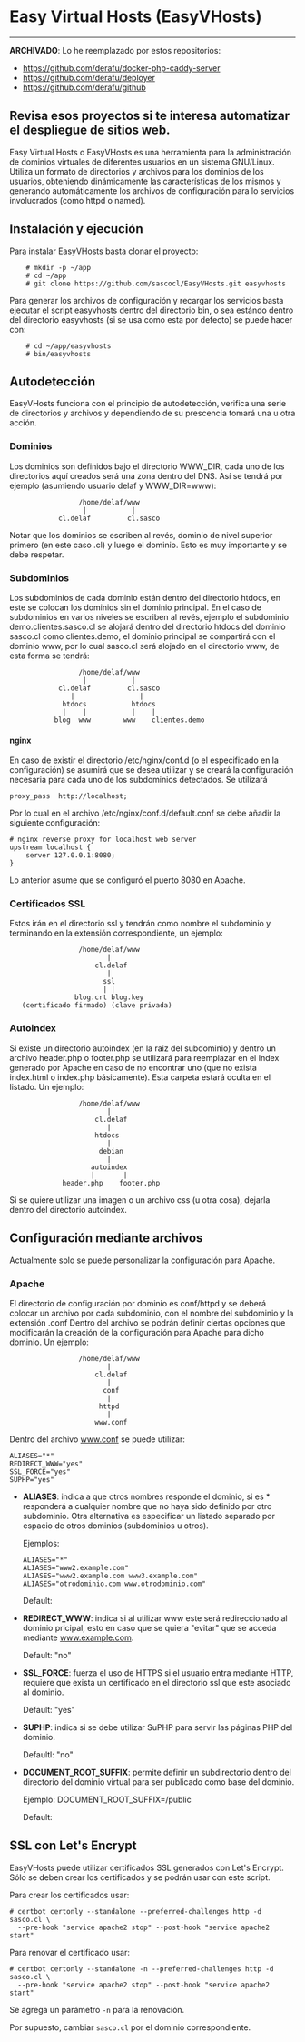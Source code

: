 Easy Virtual Hosts (EasyVHosts)
===============================

---
**ARCHIVADO**: Lo he reemplazado por estos repositorios:

- https://github.com/derafu/docker-php-caddy-server
- https://github.com/derafu/deployer
- https://github.com/derafu/github

Revisa esos proyectos si te interesa automatizar el despliegue de sitios web.
---

Easy Virtual Hosts o EasyVHosts es una herramienta para la administración de
dominios virtuales de diferentes usuarios en un sistema GNU/Linux. Utiliza un
formato de directorios y archivos para los dominios de los usuarios, obteniendo
dinámicamente las características de los mismos y generando automáticamente los
archivos de configuración para lo servicios involucrados (como httpd o named).

Instalación y ejecución
-----------------------

Para instalar EasyVHosts basta clonar el proyecto:

        # mkdir -p ~/app
        # cd ~/app
        # git clone https://github.com/sascocl/EasyVHosts.git easyvhosts

Para generar los archivos de configuración y recargar los servicios basta
ejecutar el script easyvhosts dentro del directorio bin, o sea estándo dentro
del directorio easyvhosts (si se usa como esta por defecto) se puede hacer con:

        # cd ~/app/easyvhosts
        # bin/easyvhosts

Autodetección
-------------

EasyVHosts funciona con el principio de autodetección, verifica una serie de
directorios y archivos y dependiendo de su prescencia tomará una u otra acción.

### Dominios

Los dominios son definidos bajo el directorio WWW_DIR, cada uno de los
directorios aquí creados será una zona dentro del DNS. Así se tendrá por ejemplo
(asumiendo usuario delaf y WWW_DIR=www):

                     /home/delaf/www
                      |           |
                cl.delaf         cl.sasco

Notar que los dominios se escriben al revés, dominio de nivel superior primero
(en este caso .cl) y luego el dominio. Esto es muy importante y se debe
respetar.

### Subdominios

Los subdominios de cada dominio están dentro del directorio htdocs, en este se
colocan los dominios sin el dominio principal. En el caso de subdominios en
varios niveles se escriben al revés, ejemplo el subdominio
demo.clientes.sasco.cl se alojará dentro del directorio htdocs del dominio
sasco.cl como clientes.demo, el dominio principal se compartirá con el dominio
www, por lo cual sasco.cl será alojado en el directorio www, de esta forma se
tendrá:

                     /home/delaf/www
                      |           |
                cl.delaf         cl.sasco
                   |                |
                 htdocs           htdocs
                 |    |           |    |
               blog  www        www    clientes.demo

#### nginx

En caso de existir el directorio /etc/nginx/conf.d (o el especificado en la
configuración) se asumirá que se desea utilizar y se creará la configuración
necesaria para cada uno de los subdominios detectados. Se utilizará

	proxy_pass  http://localhost;

Por lo cual en el archivo /etc/nginx/conf.d/default.conf se debe
añadir la siguiente configuración:

	# nginx reverse proxy for localhost web server
	upstream localhost {
		server 127.0.0.1:8080;
	}

Lo anterior asume que se configuró el puerto 8080 en Apache.

### Certificados SSL

Estos irán en el directorio ssl y tendrán como nombre el subdominio y
terminando en la extensión correspondiente, un ejemplo:

                     /home/delaf/www
                            |
                         cl.delaf
                            |
                           ssl
                           | |
                    blog.crt blog.key
       (certificado firmado) (clave privada)

### Autoindex

Si existe un directorio autoindex (en la raiz del subdominio) y dentro un
archivo header.php o footer.php se utilizará para reemplazar en el Index
generado por Apache en caso de no encontrar uno (que no exista index.html o
index.php básicamente). Esta carpeta estará oculta en el listado. Un ejemplo:

                     /home/delaf/www
                            |
                         cl.delaf
                            |
                         htdocs
                            |
                          debian
                            |
                        autoindex
                        |       |
                 header.php    footer.php

Si se quiere utilizar una imagen o un archivo css (u otra cosa), dejarla dentro
del directorio autoindex.

Configuración mediante archivos
-------------------------------

Actualmente solo se puede personalizar la configuración para Apache.

### Apache

El directorio de configuración por dominio es conf/httpd y se deberá colocar un
archivo por cada subdominio, con el nombre del subdominio y la extensión .conf
Dentro del archivo se podrán definir ciertas opciones que modificarán la
creación de la configuración para Apache para dicho dominio. Un ejemplo:

                     /home/delaf/www
                            |
                         cl.delaf
                            |
                           conf
                            |
                          httpd
                            |
                         www.conf

Dentro del archivo www.conf se puede utilizar:

	ALIASES="*"
	REDIRECT_WWW="yes"
	SSL_FORCE="yes"
	SUPHP="yes"

*	**ALIASES**: indica a que otros nombres responde el dominio, si es *
	responderá a cualquier nombre que no haya sido definido por otro
	subdominio. Otra alternativa es especificar un listado separado por
	espacio de otros dominios (subdominios u otros).

	Ejemplos:

		ALIASES="*"
		ALIASES="www2.example.com"
		ALIASES="www2.example.com www3.example.com"
		ALIASES="otrodominio.com www.otrodominio.com"

	Default:

*	**REDIRECT_WWW**: indica si al utilizar www este será redireccionado
	al dominio pricipal, esto en caso que se quiera "evitar" que se acceda
	mediante www.example.com.

	Default: "no"

*	**SSL_FORCE**: fuerza el uso de HTTPS si el usuario entra mediante HTTP,
	requiere que exista un certificado en el directorio ssl que este
	asociado al dominio.

	Default: "yes"

*	**SUPHP**: indica si se debe utilizar SuPHP para servir las páginas PHP
	del dominio.

	Defaultl: "no"

*	**DOCUMENT_ROOT_SUFFIX**: permite definir un subdirectorio dentro del
	directorio del dominio virtual para ser publicado como base del dominio.

	Ejemplo: DOCUMENT_ROOT_SUFFIX=/public

	Default:

SSL con Let's Encrypt
---------------------

EasyVHosts puede utilizar certificados SSL generados con Let's Encrypt. Sólo se
deben crear los certificados y se podrán usar con este script.

Para crear los certificados usar:

	# certbot certonly --standalone --preferred-challenges http -d sasco.cl \
	  --pre-hook "service apache2 stop" --post-hook "service apache2 start"

Para renovar el certificado usar:

	# certbot certonly --standalone -n --preferred-challenges http -d sasco.cl \
	  --pre-hook "service apache2 stop" --post-hook "service apache2 start"

Se agrega un parámetro `-n` para la renovación.

Por supuesto, cambiar `sasco.cl` por el dominio correspondiente.
